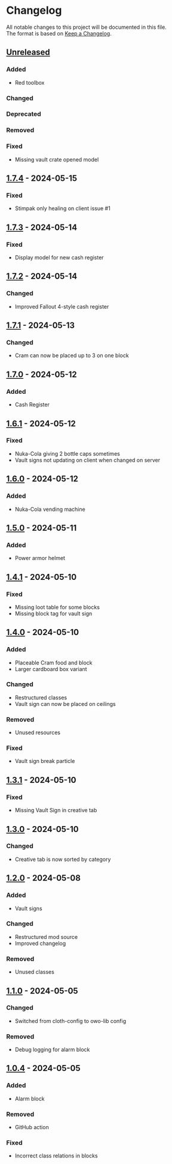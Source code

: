 # Changelog

All notable changes to this project will be documented in this file.  
The format is based on [Keep a Changelog](https://keepachangelog.com/en/1.1.0/).

## [Unreleased]

### Added

- Red toolbox

### Changed

### Deprecated

### Removed

### Fixed

- Missing vault crate opened model

## [1.7.4] - 2024-05-15

### Fixed

- Stimpak only healing on client issue #1

## [1.7.3] - 2024-05-14

### Fixed

- Display model for new cash register

## [1.7.2] - 2024-05-14

### Changed

- Improved Fallout 4-style cash register

## [1.7.1] - 2024-05-13

### Changed

- Cram can now be placed up to 3 on one block

## [1.7.0] - 2024-05-12

### Added

- Cash Register

## [1.6.1] - 2024-05-12

### Fixed

- Nuka-Cola giving 2 bottle caps sometimes
- Vault signs not updating on client when changed on server

## [1.6.0] - 2024-05-12

### Added

- Nuka-Cola vending machine

## [1.5.0] - 2024-05-11

### Added

- Power armor helmet

## [1.4.1] - 2024-05-10

### Fixed

- Missing loot table for some blocks
- Missing block tag for vault sign

## [1.4.0] - 2024-05-10

### Added

- Placeable Cram food and block
- Larger cardboard box variant

### Changed

- Restructured classes
- Vault sign can now be placed on ceilings

### Removed

- Unused resources

### Fixed

- Vault sign break particle

## [1.3.1] - 2024-05-10

### Fixed

- Missing Vault Sign in creative tab

## [1.3.0] - 2024-05-10

### Changed

- Creative tab is now sorted by category

## [1.2.0] - 2024-05-08

### Added

- Vault signs

### Changed

- Restructured mod source
- Improved changelog

### Removed

- Unused classes

## [1.1.0] - 2024-05-05

### Changed

- Switched from cloth-config to owo-lib config

### Removed

- Debug logging for alarm block

## [1.0.4] - 2024-05-05

### Added

- Alarm block

### Removed

- GitHub action

### Fixed

- Incorrect class relations in blocks

[Unreleased]: https://github.com/andersmmg/fallout-stuff/compare/v1.7.4...HEAD

[1.7.4]: https://github.com/andersmmg/fallout-stuff/compare/v1.7.3...v1.7.4
[1.7.3]: https://github.com/andersmmg/fallout-stuff/compare/v1.7.2...v1.7.3
[1.7.2]: https://github.com/andersmmg/fallout-stuff/compare/v1.7.1...v1.7.2
[1.7.1]: https://github.com/andersmmg/fallout-stuff/compare/v1.7.0...v1.7.1
[1.7.0]: https://github.com/andersmmg/fallout-stuff/compare/v1.6.1...v1.7.0
[1.6.1]: https://github.com/andersmmg/fallout-stuff/compare/v1.6.0...v1.6.1
[1.6.0]: https://github.com/andersmmg/fallout-stuff/compare/v1.5.0...v1.6.0
[1.5.0]: https://github.com/andersmmg/fallout-stuff/compare/v1.4.1...v1.5.0
[1.4.1]: https://github.com/andersmmg/fallout-stuff/compare/v1.4.0...v1.4.1
[1.4.0]: https://github.com/andersmmg/fallout-stuff/compare/v1.3.1...v1.4.0
[1.3.1]: https://github.com/andersmmg/fallout-stuff/compare/v1.3.0...v1.3.1
[1.3.0]: https://github.com/andersmmg/fallout-stuff/compare/v1.2.0...v1.3.0
[1.2.0]: https://github.com/andersmmg/fallout-stuff/compare/v1.1.0...v1.2.0
[1.1.0]: https://github.com/andersmmg/fallout-stuff/compare/v1.0.4...v1.1.0
[1.0.4]: https://github.com/andersmmg/fallout-stuff/commits/v1.0.4
